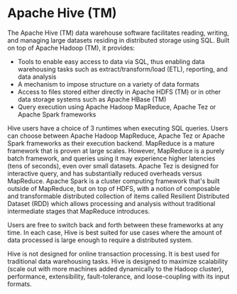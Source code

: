 # Apache Hive (TM)
The Apache Hive (TM) data warehouse software facilitates reading, writing, and managing large datasets residing in distributed storage using SQL. Built on top of Apache Hadoop (TM), it provides:  
* Tools to enable easy access to data via SQL, thus enabling data warehousing tasks such as extract/transform/load (ETL), reporting, and data analysis
* A mechanism to impose structure on a variety of data formats
* Access to files stored either directly in Apache HDFS (TM) or in other data storage systems such as Apache HBase (TM)
* Query execution using Apache Hadoop MapReduce, Apache Tez or Apache Spark frameworks

Hive users have a choice of 3 runtimes when executing SQL queries. Users can choose between Apache Hadoop MapReduce, Apache Tez or Apache Spark frameworks as their execution backend. MapReduce is a mature framework that is proven at large scales. However, MapReduce is a purely batch framework, and queries using it may experience higher latencies (tens of seconds), even over small datasets. Apache Tez is designed for interactive query, and has substantially reduced overheads versus MapReduce. Apache Spark is a cluster computing framework that's built outside of MapReduce, but on top of HDFS, with a notion of composable and transformable distributed collection of items called Resilient Distributed Dataset (RDD) which allows processing and analysis without traditional intermediate stages that MapReduce introduces.  

Users are free to switch back and forth between these frameworks at any time. In each case, Hive is best suited for use cases where the amount of data processed is large enough to require a distributed system.  

Hive is not designed for online transaction processing. It is best used for traditional data warehousing tasks. Hive is designed to maximize scalability (scale out with more machines added dynamically to the Hadoop cluster), performance, extensibility, fault-tolerance, and loose-coupling with its input formats.
